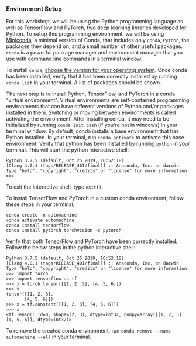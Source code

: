 
### Environment Setup

 For this workshop, we will be using the Python programming language as well as TensorFlow and PyTorch, two deep learning libraries developed for Python. To setup this programming environment, we will be using [Miniconda](https://docs.conda.io/projects/conda/en/latest/glossary.html#miniconda-glossary), a minimal version of Conda, that includes only `conda`, `Python`, the packages they depend on, and a small number of other useful packages. `conda` is a powerful package manager and environment manager that you use with command line commands in a terminal window.

 To install `conda`, [choose the version for your operating system](https://docs.conda.io/en/latest/miniconda.html). Once conda has been installed, verify that it has been correctly installed by running `conda list` in your terminal. A list of packages should be shown.

 The next step is to install Python, TensorFlow, and PyTorch in a conda "virtual environment". Virtual environments are self-contained programming environments that can have different versions of Python and/or packages installed in them. Switching or moving between environments is called activating the environment. After installing conda, it may need to be initialized by running `conda init bash` (if you're not in windows) in your terminal window. By default, conda installs a base environment that has Python installed. In your terminal, run `conda activate` to activate this base environment. Verify that python has been installed by running `python` in your terminal. This will start the python interactive shell:

 ```
 Python 3.7.5 (default, Oct 25 2019, 10:52:18) 
[Clang 4.0.1 (tags/RELEASE_401/final)] :: Anaconda, Inc. on darwin
Type "help", "copyright", "credits" or "license" for more information.
>>> 
```

 To exit the interactive shell, type `exit()`.
 
 To install TensorFlow and PyTorch in a custom conda environment, follow these steps in your terminal:

 ```
conda create -n automachine
conda activate automachine
conda install tensorflow
conda install pytorch torchvision -c pytorch
 ```

 Verify that both TensorFlow and PyTorch have been correctly installed. Follow the below steps in the python interactive shell:

 ```
 Python 3.7.5 (default, Oct 25 2019, 10:52:18) 
[Clang 4.0.1 (tags/RELEASE_401/final)] :: Anaconda, Inc. on darwin
Type "help", "copyright", "credits" or "license" for more information.
>>> import torch
>>> import tensorflow as tf
>>> x = torch.tensor([[1, 2, 3], [4, 5, 6]])
>>> x
tensor([[1, 2, 3],
        [4, 5, 6]])
>>> x = tf.constant([[1, 2, 3], [4, 5, 6]])
>>> x
<tf.Tensor: id=0, shape=(2, 3), dtype=int32, numpy=array([[1, 2, 3],[4, 5, 6]], dtype=int32)>
 ```

 To remove the created conda environment, run `conda remove --name automachine --all` in your terminal.
